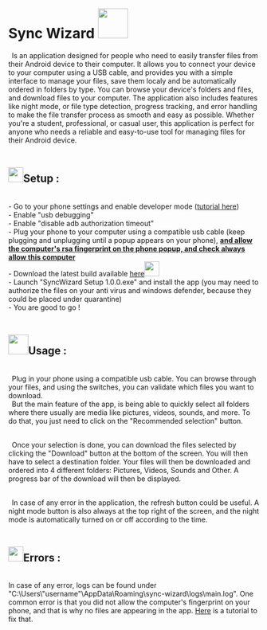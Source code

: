 # Sync Wizard <img src="https://user-images.githubusercontent.com/112857106/223279489-fe3b53ea-9334-417a-a5ca-4cb31b80b375.png" style="width: 60px;">
&ensp;Is an application designed for people who need to easily transfer files from their Android device to their computer. It allows you to connect your device to your computer
using a USB cable, and provides you with a simple interface to manage your files, save them localy and be automatically ordered in folders by type. You can browse your device's folders and files, and download files to your computer. The application also includes features like night mode, or file type detection, progress tracking, and error handling to make the file transfer process as smooth and easy as possible. Whether you're a student, professional, or casual user, this application is perfect for anyone who needs a reliable and easy-to-use tool for managing files for their Android device.
<br><br>

<h2><img src="https://user-images.githubusercontent.com/112857106/223548727-c0d67714-e7ef-476d-a4ee-b2b73d3575ce.png" style="width: 30px">Setup : </h2> &ensp; 
<br>- Go to your phone settings and enable developer mode (<a href="https://developer.android.com/studio/debug/dev-options?hl=en">tutorial here</a>)
<br>- Enable "usb debugging"
<br>- Enable "disable adb authorization timeout"
<br>- Plug your phone to your computer using a compatible usb cable (keep plugging and unplugging until a popup appears on your phone), <b><ins>and allow the computer's rsa fingerprint on the phone popup, and check always allow this computer</ins></b>
<br>- Download the latest build available <a href="https://mega.nz/folder/001lGbSD#M99KjYgq_3kS0N49Sh9usw" style="font-size=30px;">here<img src="https://user-images.githubusercontent.com/112857106/223517565-8b8d33a7-2e78-4049-a2f9-46cf9899d1c7.png" style="width: 30px;"></a>
<br>- Launch "SyncWizard Setup 1.0.0.exe" and install the app (you may need to authorize the files on your anti virus and windows defender, because they could be placed under quarantine)
<br>- You are good to go !
<br><br>

<h2><img src="https://user-images.githubusercontent.com/112857106/223548461-705aa42d-f7a3-428d-80d2-af1bb8f6d63c.png" style="width: 40px;">Usage : </h2> &ensp;<br>
&ensp;Plug in your phone using a compatible usb cable. You can browse through your files, and using the switches, you can validate which files you want to download.
<br>&ensp;But the main feature of the app, is being able to quickly select all folders where there usually are media like pictures, videos, sounds, and more. To do that, you just need to click on the "Recommended selection" button. 

<br>&ensp;Once your selection is done, you can download the files selected by clicking the "Download" button at the bottom of the screen. You will then have to select a destination folder. Your files will then be downloaded and ordered into 4 different folders: Pictures, Videos, Sounds and Other. A progress bar of the download will then be displayed.

<br>&ensp;In case of any error in the application, the refresh button could be useful. A night mode button is also always at the top right of the screen, and the night mode is automatically turned on or off according to the time.
<br><br>

<h2><img src="https://user-images.githubusercontent.com/112857106/223549005-69b394a8-78bf-4a5a-b439-03d1f6fdf216.png" style="width: 30px">Errors : </h2> &ensp;<br>In case of any error, logs can be found under "C:\Users\"username"\AppData\Roaming\sync-wizard\logs\main.log". One common error is that you did not allow the computer's fingerprint on your phone, and that is why no files are appearing in the app. <a href="https://youtu.be/38lkOoL9Jqc">Here</a> is a tutorial to fix that.
